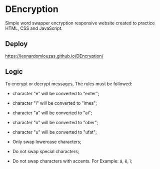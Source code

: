# DEncryption
 Simple word swapper encryption responsive website created to practice HTML, CSS and JavaScript.

 ## Deploy
 https://leonardomlouzas.github.io/DEncryption/
 ## Logic

 To encrypt or decrypt messages, The rules must be followed:
 * character "e" will be converted to "enter";
 * character "i" will be converted to "imes";
 * character "a" will be converted to "ai";
 * character "o" will be converted to "ober";
 * character "u" will be converted to "ufat";

 * Only swap lowercase characters;
 * Do not swap special characters;
 * Do not swap characters with accents. For Example: á, ê, ï;
